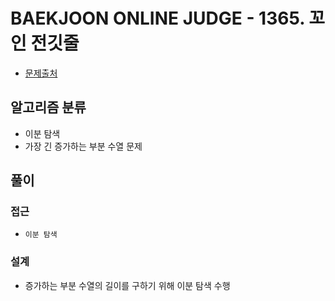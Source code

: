 # BAEKJOON ONLINE JUDGE - 1365. 꼬인 전깃줄

- [문제출처](https://www.acmicpc.net/problem/1365 '1365. 꼬인 전깃줄')

## 알고리즘 분류

- 이분 탐색
- 가장 긴 증가하는 부분 수열 문제

## 풀이

### 접근

- `이분 탐색`

### 설계

- 증가하는 부분 수열의 길이를 구하기 위해 이분 탐색 수행
